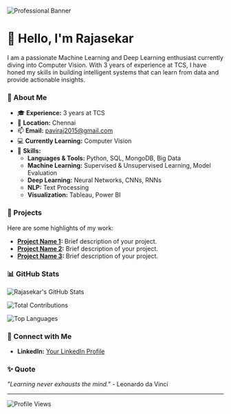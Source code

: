 

![Professional Banner](https://media.licdn.com/dms/image/D5612AQEo4_5OKiCqDQ/article-cover_image-shrink_600_2000/0/1700207735397?e=2147483647&v=beta&t=5yJsHZ-_9jkTfHPIJNhv_3f2kocPFSum8OCUsmXEmA8) <!-- Replace with your banner image URL -->

# 👋 Hello, I'm Rajasekar

I am a passionate Machine Learning and Deep Learning enthusiast currently diving into Computer Vision. With 3 years of experience at TCS, I have honed my skills in building intelligent systems that can learn from data and provide actionable insights.

### 🧠 About Me

- 🎓 **Experience:** 3 years at TCS
- 📍 **Location:** Chennai
- 📫 **Email:** [paviraj2015@gmail.com](mailto:paviraj2015@gmail.com)
- 💻 **Currently Learning:** Computer Vision
- 🌟 **Skills:**
  - **Languages & Tools:** Python, SQL, MongoDB, Big Data
  - **Machine Learning:** Supervised & Unsupervised Learning, Model Evaluation
  - **Deep Learning:** Neural Networks, CNNs, RNNs
  - **NLP:** Text Processing
  - **Visualization:** Tableau, Power BI

### 🚀 Projects

Here are some highlights of my work:

- **[Project Name 1](https://github.com/your-repo-link):** Brief description of your project.
- **[Project Name 2](https://github.com/your-repo-link):** Brief description of your project.
- **[Project Name 3](https://github.com/your-repo-link):** Brief description of your project.

### 📊 GitHub Stats

<!-- You can use GitHub Readme Stats for a more visual representation -->
![Rajasekar's GitHub Stats](https://github-readme-stats.vercel.app/api?username=rajasekar-m&show_icons=true&theme=radical) <!-- Replace with your GitHub username -->


<!-- Total Contributions -->
![Total Contributions](https://github-readme-streak-stats.herokuapp.com/?user=rajasekar-m&theme=radical)

<!-- Most Used Languages -->
![Top Languages](https://github-readme-stats.vercel.app/api/top-langs/?username=rajasekar-m&layout=compact&theme=radical) <!-- Replace with your GitHub username -->


### 🔗 Connect with Me

- **LinkedIn:** [Your LinkedIn Profile](https://www.linkedin.com/in/rajasekar-m-b8089a159/)

### ✨ Quote

_"Learning never exhausts the mind."_ - Leonardo da Vinci

---

![Profile Views](https://komarev.com/ghpvc/?rajasekar=your-github-rajasekar&color=blue) <!-- Replace with your GitHub username -->
